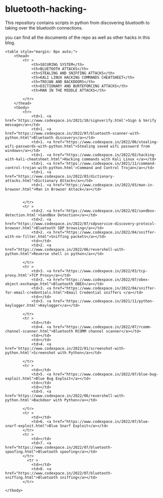 # bluetooth-hacking-
This repository contains scripts in python from discovering bluetooth to taking over the bluetooth connections.

you can find all the documents of the repo as well as other hacks in this blog.

    <table style="margin: 0px auto;">
        <thead>
            <tr >
                <th>SECURING SYSTEM</th>
                <th>BLUETOOTH ATTACKS</th>
                <th>STEALING AND SNIFFING ATTACKS</th>
                <th>KALI LINUX HACKING COMMANDS CHEATSHEET</th>
                <th>TROJAN AND BACKDOORS</th>
                <th>DICTIONARY AND BURTEFORCING ATTACKS</th>
                <th>MAN IN THE MIDDLE ATTACKS</th>

            </tr>
        </thead>
        <tbody>
            <tr>
                <td>1. <a href='https://www.codexpace.in/2021/10/signverify.html'>Sign & Verify message</a></td>
                <td>1. <a href="https://www.codexpace.in/2022/07/bluetooth-scanner-with-python.html">Bluetooth discovery</a></td>
                <td>1. <a href="https://www.codexpace.in/2022/06/stealing-wifi-passwords-with-python.html">Stealing saved wifi password from windows</a></td>
                <td>1. <a href="https://www.codexpace.in/2022/02/hacking-with-kali-cheatsheet.html">Hacking commands with Kali Linux </a></td>
                <td>1. <a href='https://www.codexpace.in/2021/11/command-control-trojan-with-python.html'>Command and Control Trojan</a></td>
                <td>1. <a href="https://www.codexpace.in/2022/03/dictionary-attacks.html">Dictionary Attack</a></td>
                <td>1. <a href="https://www.codexpace.in/2022/03/man-in-browser.html">Man in Browser Attack</a></td>


            </tr>
            <tr >
                <td>2. <a href='https://www.codexpace.in/2022/02/sandbox-detection.html'>SandBox Detection</a></td>
                <td>2. <a href="https://www.codexpace.in/2022/07/sdpservice-discovery-protocol-browser.html">Bluetooth SDP browsing</a></td>
                <td>2. <a href="https://www.codexpace.in/2022/04/sniffer-with-no-filter.html">Sniffing packets</a></td>
                <td></td>
                <td>2. <a href="https://www.codexpace.in/2022/06/revershell-with-python.html">Reverse shell in python</a></td>

            </tr>
            <tr >
                <td>3. <a href='https://www.codexpace.in/2022/03/tcp-proxy.html'>TCP Proxy</a></td>
                <td>3. <a href="https://www.codexpace.in/2022/07/obex-object-exchange.html">Bluetooth OBEX</a></td>
                <td>3. <a href="https://www.codexpace.in/2022/04/sniffer-for-email-credentials.html">Email Credential sniffers </a></td>
                <td></td>
                <td>3. <a href='https://www.codexpace.in/2021/11/python-keylogger.html'>Keylogger</a></td>

            </tr>
            <tr >
                <td></td>
                <td>4. <a href="https://www.codexpace.in/2022/07/rcomm-channel-scanner.html">Bluetooth RCOMM channel scanner</a></td>
                <td></td>
                <td></td>
                <td>4. <a href='https://www.codexpace.in/2022/01/screenshot-with-python.html'>Screenshot with Python</a></td>

            </tr>
            <tr >
                <td></td>
                <td>5. <a href="https://www.codexpace.in/2022/07/blue-bug-exploit.html">Blue Bug Exploit</a></td>
                <td></td>
                <td></td>
                <td>5. <a href='https://www.codexpace.in/2022/06/revershell-with-python.html'>Backdoor with Python</a></td>

            </tr>
            <tr >
                <td></td>
                <td>6. <a href="https://www.codexpace.in/2022/07/blue-snarf-exploit.html">Blue Snarf Exploit</a></td>
            </tr>
            <tr >
                <td></td>
                <td>7. <a href="https://www.codexpace.in/2022/07/bluetooth-spoofing.html">Bluetooth spoofing</a></td>
            </tr>
              <tr >
                <td></td>
                <td>8. <a href="https://www.codexpace.in/2022/07/bluetooth-sniffing.html">Bluetooth sniffing</a></td>
            </tr>

    </tbody>
</table>
